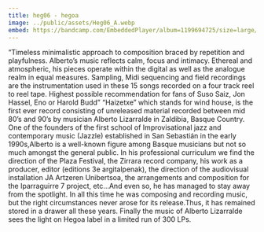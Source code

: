 ```yaml
---
title: heg06 - hegoa
image: ../public/assets/Heg06_A.webp
embed: https://bandcamp.com/EmbeddedPlayer/album=1199694725/size=large/bgcol=ffffff/linkcol=0687f5/tracklist=false/artwork=small/transparent=true/
---
```


“Timeless minimalistic approach to composition braced by repetition and playfulness. Alberto’s music reflects calm, focus and intimacy. Ethereal and atmospheric, his pieces operate within the digital as well as the analogue realm in equal measures. Sampling, Midi sequencing and field recordings are the instrumentation used in these 15 songs recorded on a four track reel to reel tape. Highest possible recommendation for fans of Suso Saiz, Jon Hassel, Eno or Harold Budd”
     “Haizetxe” which stands for wind house, is the first ever record consisting of unreleased material recorded between mid 80’s and 90’s by musician Alberto Lizarralde in Zaldibia, Basque Country.
     One of the founders of the first school of Improvisational jazz and contemporary music (Jazzle) established in San Sebastián in the early 1990s,Alberto is a well-known figure among Basque musicians but not so
     much amongst the general public. In his professional curriculum we find the direction of the Plaza Festival, the Zirrara record company, his work as a producer, editor (editions 3e argitalpenak), the direction of the
     audiovisual installation JA Artzeren Unibertsoa, the arrangements and composition for the Iparraguirre 7 project, etc...And even so, he has
     managed to stay away from the spotlight.
     In all this time he was composing and recording music, but the right circumstances never arose for its release.Thus, it has remained stored in a
     drawer all these years. Finally the music of Alberto Lizarralde sees the light on Hegoa label in a limited run of 300 LPs.
